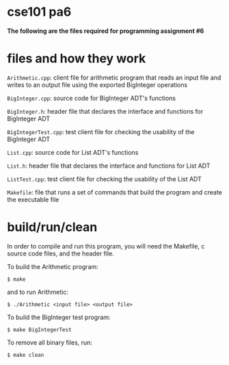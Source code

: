 # cse101 pa6

**The following are the files required for programming assignment #6**

# files and how they work

`Arithmetic.cpp`: client file for arithmetic program that reads an input file and writes to an output file using the exported BigInteger operations

`BigInteger.cpp`: source code for BigInteger ADT's functions

`BigInteger.h`: header file that declares the interface and functions for BigInteger ADT

`BigIntegerTest.cpp`: test client file for checking the usability of the BigInteger ADT

`List.cpp`: source code for List ADT's functions

`List.h`: header file that declares the interface and functions for List ADT

`ListTest.cpp`: test client file for checking the usability of the List ADT

`Makefile`: file that runs a set of commands that build the program and create the executable file

# build/run/clean

In order to compile and run this program, you will need the Makefile, c source code files, and the header file.

To build the Arithmetic program:
```
$ make
```
and to run Arithmetic:

```
$ ./Arithmetic <input file> <output file>
```

To build the BigInteger test program:
```
$ make BigIntegerTest
```

To remove all binary files, run:
```
$ make clean
```


